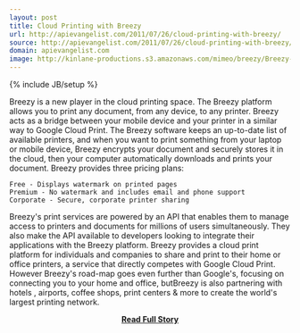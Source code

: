 ```yaml
---
layout: post
title: Cloud Printing with Breezy
url: http://apievangelist.com/2011/07/26/cloud-printing-with-breezy/
source: http://apievangelist.com/2011/07/26/cloud-printing-with-breezy/
domain: apievangelist.com
image: http://kinlane-productions.s3.amazonaws.com/mimeo/breezy/Breezy-Cloud-Printing.png
---
```

{% include JB/setup %}<p>
Breezy is a new player in the cloud printing space. The Breezy platform allows you to print any document, from any device, to any printer.
Breezy acts as a bridge between your mobile device and your printer in a similar way to Google Cloud Print. The Breezy software keeps an up-to-date list of available printers, and when you want to print something from your laptop or mobile device, Breezy encrypts your document and securely stores it in the cloud, then your computer automatically downloads and prints your document.
Breezy provides three pricing plans:

	Free - Displays watermark on printed pages
	Premium - No watermark and includes email and phone support
	Corporate - Secure, corporate printer sharing

Breezy's print services are powered by an API that enables them to manage access to printers and documents for millions of users simultaneously. They also make the API available to developers looking to integrate their applications with the Breezy platform.
Breezy provides a cloud print platform for individuals and companies to share and print to their home or office printers, a service that directly competes with Google Cloud Print. However Breezy's road-map goes even further than Google's, focusing on connecting you to your home and office, butBreezy is also partnering with hotels , airports, coffee shops, print centers &amp; more to create the world's largest printing network.
</p>
<center><p><a href="http://apievangelist.com/2011/07/26/cloud-printing-with-breezy/" style='padding:25px; font-sze:18px; font-weight: bold;'>Read Full Story</a></p></center>
